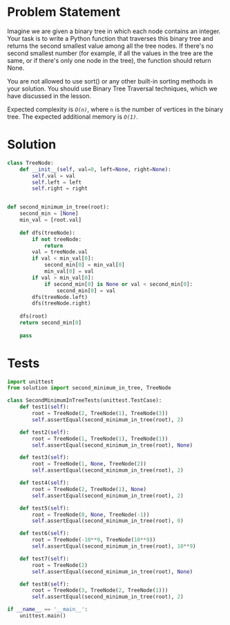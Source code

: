 # Problem Statement
Imagine we are given a binary tree in which each node contains an integer. Your task is to write a Python function that traverses this binary tree and returns the second smallest value among all the tree nodes. If there's no second smallest number (for example, if all the values in the tree are the same, or if there's only one node in the tree), the function should return None.

You are not allowed to use sort() or any other built-in sorting methods in your solution. You should use Binary Tree Traversal techniques, which we have discussed in the lesson.

Expected complexity is _`O(n)`_, where `n` is the number of vertices in the binary tree. The expected additional memory is *`O(1)`*.

# Solution
```python
class TreeNode:
    def __init__(self, val=0, left=None, right=None):
        self.val = val
        self.left = left
        self.right = right


def second_minimum_in_tree(root):
    second_min = [None]
    min_val = [root.val]
    
    def dfs(treeNode):
        if not treeNode:
            return
        val = treeNode.val
        if val < min_val[0]:
            second_min[0] = min_val[0]
            min_val[0] = val
        if val > min_val[0]:
            if second_min[0] is None or val < second_min[0]:
                second_min[0] = val
        dfs(treeNode.left)
        dfs(treeNode.right)
    
    dfs(root)
    return second_min[0]
    
    pass
```

# Tests
```python
import unittest
from solution import second_minimum_in_tree, TreeNode

class SecondMinimumInTreeTests(unittest.TestCase):
    def test1(self):
        root = TreeNode(2, TreeNode(1), TreeNode(3))
        self.assertEqual(second_minimum_in_tree(root), 2)

    def test2(self):
        root = TreeNode(1, TreeNode(1), TreeNode(1))
        self.assertEqual(second_minimum_in_tree(root), None)

    def test3(self):
        root = TreeNode(1, None, TreeNode(2))
        self.assertEqual(second_minimum_in_tree(root), 2)

    def test4(self):
        root = TreeNode(2, TreeNode(1), None)
        self.assertEqual(second_minimum_in_tree(root), 2)

    def test5(self):
        root = TreeNode(0, None, TreeNode(-1))
        self.assertEqual(second_minimum_in_tree(root), 0)

    def test6(self):
        root = TreeNode(-10**9, TreeNode(10**9))
        self.assertEqual(second_minimum_in_tree(root), 10**9)

    def test7(self):
        root = TreeNode(2)
        self.assertEqual(second_minimum_in_tree(root), None)

    def test8(self):
        root = TreeNode(3, TreeNode(2, TreeNode(1)))
        self.assertEqual(second_minimum_in_tree(root), 2)        

if __name__ == '__main__':
    unittest.main()
```